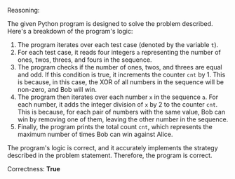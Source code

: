 Reasoning:

The given Python program is designed to solve the problem described. Here's a breakdown of the program's logic:

1. The program iterates over each test case (denoted by the variable `t`).
2. For each test case, it reads four integers `a` representing the number of ones, twos, threes, and fours in the sequence.
3. The program checks if the number of ones, twos, and threes are equal and odd. If this condition is true, it increments the counter `cnt` by 1. This is because, in this case, the XOR of all numbers in the sequence will be non-zero, and Bob will win.
4. The program then iterates over each number `x` in the sequence `a`. For each number, it adds the integer division of `x` by 2 to the counter `cnt`. This is because, for each pair of numbers with the same value, Bob can win by removing one of them, leaving the other number in the sequence.
5. Finally, the program prints the total count `cnt`, which represents the maximum number of times Bob can win against Alice.

The program's logic is correct, and it accurately implements the strategy described in the problem statement. Therefore, the program is correct.

Correctness: **True**